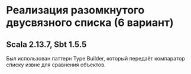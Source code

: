 # Реализация разомкнутого двусвязного списка (6 вариант)

## Scala 2.13.7, Sbt 1.5.5

Был использован паттерн Type Builder, который передаёт компаратор списку извне для сравнения объектов.
